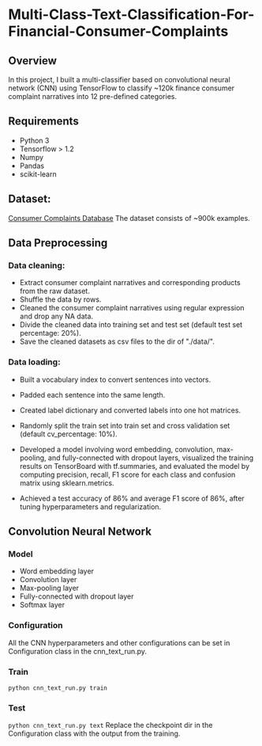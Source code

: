 # Multi-Class-Text-Classification-For-Financial-Consumer-Complaints
## Overview
In this project, I built a multi-classifier based on convolutional neural network (CNN) using TensorFlow to classify ~120k
finance consumer complaint narratives into 12 pre-defined categories.

## Requirements
- Python 3
- Tensorflow > 1.2
- Numpy
- Pandas
- scikit-learn

## Dataset:
[Consumer Complaints Database](https://www.kaggle.com/sebastienverpile/consumercomplaintsdata)
The dataset consists of ~900k examples.

## Data Preprocessing

### Data cleaning:
- Extract consumer complaint narratives and corresponding products from the raw dataset.
- Shuffle the data by rows.
- Cleaned the consumer complaint narratives using regular expression and drop any NA data.
- Divide the cleaned data into training set and test set (default test set percentage: 20%).
- Save the cleaned datasets as csv files to the dir of "./data/".

### Data loading:
- Built a vocabulary index to convert sentences into vectors.
- Padded each sentence into the same length.
- Created label dictionary and converted labels into one hot matrices.
- Randomly split the train set into train set and cross validation set (default cv_percentage: 10%).

- Developed a model involving word embedding, convolution, max-pooling, and fully-connected with dropout
layers, visualized the training results on TensorBoard with tf.summaries, and evaluated the model by computing precision, recall, F1 score for each class and confusion matrix using sklearn.metrics.
- Achieved a test accuracy of 86% and average F1 score of 86%, after tuning hyperparameters and regularization.

## Convolution Neural Network

### Model
- Word embedding layer
- Convolution layer
- Max-pooling layer
- Fully-connected with dropout layer
- Softmax layer

### Configuration
  All the CNN hyperparameters and other configurations can be set in Configuration class in the cnn_text_run.py.

### Train
`python cnn_text_run.py train`
### Test
`python cnn_text_run.py text`
Replace the checkpoint dir in the Configuration class with the output from the training.
